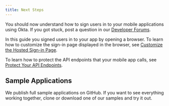 ```yaml
---
title: Next Steps
---
```

You should now understand how to sign users in to your mobile applications using Okta. If you got stuck, post a question in our [Developer Forums](https://devforum.okta.com).

In this guide you signed users in to your app by opening a browser. To learn how to customize the sign-in page displayed in the browser, see [Customize the Hosted Sign-in Page](/docs/guides/custom-hosted-signin/).

To learn how to protect the API endpoints that your mobile app calls, see [Protect Your API Endpoints](/docs/guides/protect-your-api/).

## Sample Applications

We publish full sample applications on GitHub. If you want to see everything working together, clone or download one of our samples and try it out.

<StackSelector snippet="samples"/>
